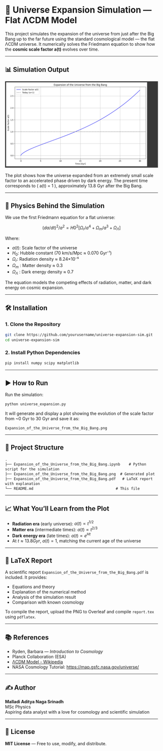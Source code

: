 # 🌌 Universe Expansion Simulation — Flat ΛCDM Model

This project simulates the expansion of the universe from just after the Big Bang up to the far future using the standard cosmological model — the flat ΛCDM universe. It numerically solves the Friedmann equation to show how the **cosmic scale factor a(t)** evolves over time.

---

## 📊 Simulation Output

![Scale Factor Plot](Expansion_of_the_Universe_from_the_Big_Bang.png)

The plot shows how the universe expanded from an extremely small scale factor to an accelerated phase driven by dark energy. The present time corresponds to \( a(t) = 1 \), approximately 13.8 Gyr after the Big Bang.

---

## 🧠 Physics Behind the Simulation

We use the first Friedmann equation for a flat universe:

$$
(da/dt)^2 / a^2 = H0^2 [ Ω_r / a^4 + Ω_m / a^3 + Ω_Λ ]
$$

Where:
- $a(t)$: Scale factor of the universe  
-  $H_0$: Hubble constant (70 km/s/Mpc ≈ 0.070 Gyr⁻¹)  
-  $\Omega_r$: Radiation density ≈ 8.24×10⁻⁵  
-  $\Omega_m$ : Matter density ≈ 0.3  
-  $\Omega_\Lambda$ : Dark energy density ≈ 0.7  

The equation models the competing effects of radiation, matter, and dark energy on cosmic expansion.

---

## 🛠 Installation

### 1. Clone the Repository

```bash
git clone https://github.com/yourusername/universe-expansion-sim.git
cd universe-expansion-sim
```

### 2. Install Python Dependencies

```bash
pip install numpy scipy matplotlib
```

---

## ▶️ How to Run

Run the simulation:

```bash
python universe_expansion.py
```

It will generate and display a plot showing the evolution of the scale factor from ~0 Gyr to 30 Gyr and save it as:

```
Expansion_of_the_Universe_from_the_Big_Bang.png
```

---

## 📁 Project Structure

```
.
├── Expansion_of_the_Universe_from_the_Big_Bang.ipynb    # Python script for the simulation
├── Expansion_of_the_Universe_from_the_Big_Bang.png  # Generated plot
├── Expansion_of_the_Universe_from_the_Big_Bang.pdf   # LaTeX report with explanation
└── README.md                                      # This file
```

---

## 📈 What You’ll Learn from the Plot

- **Radiation era** (early universe): $a(t) \propto t^{1/2}$
- **Matter era** (intermediate times): $a(t) \propto t^{2/3}$
- **Dark energy era** (late times):  $a(t) \propto e^{Ht}$
- At  $t \approx 13.8 Gyr$,  $a(t) = 1$, matching the current age of the universe

---

## 📄 LaTeX Report

A scientific report `Expansion_of_the_Universe_from_the_Big_Bang.pdf` is included. It provides:
- Equations and theory
- Explanation of the numerical method
- Analysis of the simulation result
- Comparison with known cosmology

To compile the report, upload the PNG to Overleaf and compile `report.tex` using `pdflatex`.

---

## 📚 References

- Ryden, Barbara — *Introduction to Cosmology*  
- Planck Collaboration (ESA)  
- [ΛCDM Model - Wikipedia](https://en.wikipedia.org/wiki/Lambda-CDM_model)  
- NASA Cosmology Tutorial: https://map.gsfc.nasa.gov/universe/

---

## ✍️ Author

**Malladi Aditya Naga Srinadh**  
MSc Physics  
Aspiring data analyst with a love for cosmology and scientific simulation

---

## 📜 License

**MIT License** — Free to use, modify, and distribute.
